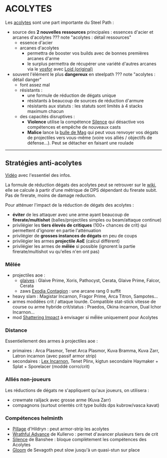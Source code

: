 # ACOLYTES
Les [acolytes](https://wiki.warframe.com/w/Acolytes) sont une part importante du Steel Path :

- source des **2 nouvelles ressources** principales : essences d'acier et arcanes d'acolytes
??? note "acolytes : détail ressources"
    - essence d'acier
    - arcanes d'acolytes
        - permettra de booster vos builds avec de bonnes premières arcanes d'arme
        - le surplus permettra de récupérer une variété d'autres arcanes via le [vosfor](https://wiki.warframe.com/w/Vosfor) avec [Loid (original)](https://wiki.warframe.com/w/Loid_(Original))
- souvent l'élément le plus **dangereux** en steelpath
??? note "acolytes : détail danger"
    - font assez mal
    - résistants :
        - une formule de réduction de dégats unique
        - résistants à beaucoup de sources de réduction d'armure
        - résistants aux statuts : les statuts sont limités à 4 stacks maximum chacun
    - des capacités disruptives :
        - **Violence** utilise la compétence [Silence](https://wiki.warframe.com/w/Silence) qui désactive vos compétences et empêche de nouveaux casts
        - **Malice** lance la [bulle de Mag](https://wiki.warframe.com/w/Magnetize) qui peut vous renvoyer vos dégats de projectiles vers vous-même (voire vos alliés / objectifs de défense...). Peut se détacher en faisant une roulade

---------------

## **Stratégies anti-acolytes**
[Vidéo](https://www.youtube.com/watch?v=xMXQnPkZ5n8) avec l'essentiel des infos.

La formule de réduction dégats des acolytes peut se retrouver sur le [wiki](https://wiki.warframe.com/w/Acolytes), elle se calcule à partir d'une métrique de DPS dépendant du firerate subit. Pas de firerate, moins de damage reduction.

Pour atténuer l'impact de la réduction de dégats des acolytes :

- **éviter** de les attaquer avec une arme ayant beaucoup de **firerate/multishot** (balles/projectiles simples ou beam/attaque continue)
- privilégier les **tiers élevés de critiques** (100+ chances de crit) qui permettent d'ignorer en partie l'atténuation
- privilégier de **grosses instances de dégats** en peu de coups
- privilégier les armes **projectile AoE** (calcul différent)
- privilégier les armes de **mếlée** si possible (ignorent la partie firerate/multishot vu qu'elles n'en ont pas)

### **Mêlée**
- projectiles aoe :
    - [glaives](https://wiki.warframe.com/w/Glaive_(Weapon_Type)) : Glaive Prime, Xoris, Pathocyst, Cerata, Glaive Prime, Falcor, Cerata
    - zaws [Exodia Contagion](https://wiki.warframe.com/w/Exodia_Contagion) : une arcane rang 0 suffit
- heavy slam : Magistar Incarnon, Fragor Prime, Arca Titron, Sampotes...
- armes moddées crit / attaque lourde. Compatible stat-stick vitesse de course ou arme hybride crit/status : Praedos, Okina incarnon, Dual Ichor Incarnon...
- mod [Shattering Impact](https://wiki.warframe.com/w/Shattering_Impact) à envisager si mếlée uniquement pour Acolytes
  
### **Distance**
Essentiellement des armes à projectiles aoe :

- primaires :  Arca Plasmor, Tenet Arca Plasmor, Kuva Bramma, Kuva Zarr, Latron incarnon (avec passif armor strip)
- secondaires : [Lex Incarnon](https://www.youtube.com/watch?v=t0ftV62I-_E), Tenet Plinx, kigtun secondaire Haymaker + Splat + Sporelacer (moddé corro/crit)

### **Alliés non-joueurs**
Les réductions de dégats ne s'appliquent qu'aux joueurs, on utilisera :

- crewmate railjack avec grosse arme (Kuva Zarr)
- compagnons (surtout orientés crit type builds dps kubrow/vasca kavat)
 
### **Compétences helminth**
- [Pillage](https://wiki.warframe.com/w/Pillage) d'Hildryn : peut armor-strip les acolytes
- [Wrathful Advance](https://wiki.warframe.com/w/Wrathful_Advance) de Kullervo : permet d'avancer plusieurs tiers de crit
- [Silence](https://wiki.warframe.com/w/Silence) de Banshee : bloque complètement les compétences des Acolytes
- [Gloom](https://wiki.warframe.com/w/Gloom) de Sevagoth peut slow jusqu'à un quasi-stun sur place

